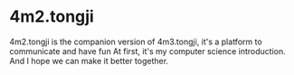 # 4m2.tongji
4m2.tongji is the companion version of 4m3.tongji, it's a platform to communicate and have fun 
At first, it's my computer science introduction. And I hope we can make it better together.
